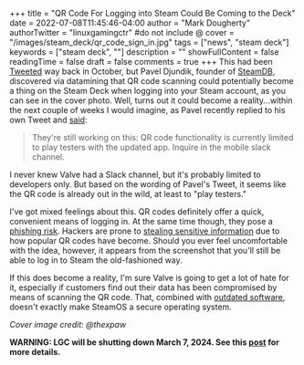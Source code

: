 +++
title = "QR Code For Logging into Steam Could Be Coming to the Deck"
date = 2022-07-08T11:45:46-04:00
author = "Mark Dougherty"
authorTwitter = "linuxgamingctr" #do not include @
cover = "/images/steam_deck/qr_code_sign_in.jpg"
tags = ["news", "steam deck"]
keywords = ["steam deck", ""]
description = ""
showFullContent = false
readingTime = false
draft = false
comments = true
+++
This had been [Tweeted](https://twitter.com/thexpaw/status/1451850636241342470) way back in October, but Pavel Djundik, founder of [SteamDB](https://steamdb.info), discovered via datamining that QR code scanning could potentially become a thing on the Steam Deck when logging into your Steam account, as you can see in the cover photo. Well, turns out it could become a reality...within the next couple of weeks I would imagine, as Pavel recently replied to his own Tweet and [said](https://twitter.com/thexpaw/status/1545323509035024386):

> They're still working on this: QR code functionality is currently limited to play testers with the updated app. Inquire in the mobile slack channel.

I never knew Valve had a Slack channel, but it's probably limited to developers only. But based on the wording of Pavel's Tweet, it seems like the QR code is already out in the wild, at least to "play testers."

I've got mixed feelings about this. QR codes definitely offer a quick, convenient means of logging in. At the same time though, they pose a [phishing risk](https://www.csoonline.com/article/3584773/how-attackers-exploit-qr-codes-and-how-to-mitigate-the-risk.html). Hackers are prone to [stealing sensitive information](https://www.esecurityplanet.com/threats/qr-code-security-problem/) due to how popular QR codes have become. Should you ever feel uncomfortable with the idea, however, it appears from the screenshot that you'll still be able to log in to Steam the old-fashioned way.

If this does become a reality, I'm sure Valve is going to get a lot of hate for it, especially if customers find out their data has been compromised by means of scanning the QR code. That, combined with [outdated software](https://linuxgamingcentral.com/posts/firefox-outdated-on-steamos/), doesn't exactly make SteamOS a secure operating system.

*Cover image credit: @thexpaw*

**WARNING: LGC will be shutting down March 7, 2024. See this [post](https://linuxgamingcentral.com/posts/the-end-of-lgc/) for more details.**
